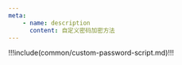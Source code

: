 ```yaml
---
meta:
    - name: description
      content: 自定义密码加密方法
---
```


!!!include(common/custom-password-script.md)!!!
